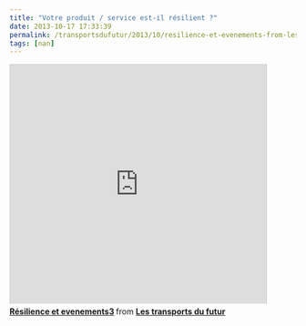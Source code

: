 ```yaml
---
title: "Votre produit / service est-il résilient ?"
date: 2013-10-17 17:33:39
permalink: /transportsdufutur/2013/10/resilience-et-evenements-from-les-transports-du-futur.html
tags: [nan]
---
```


<iframe src="http://www.slideshare.net/slideshow/embed_code/27299936" width="450" height="420" frameborder="0" marginwidth="0" marginheight="0" scrolling="no" style="border: 1px solid #CCC; border-width: 1px 1px 0; margin-bottom: 5px;"> </iframe> <div style="margin-bottom: 5px;"> <strong> <a title="Résilience et evenements3" href="https://fr.slideshare.net/transportsdufutur/rsilience-et-evenements3" target="_blank">Résilience et evenements3</a> </strong> from <strong><a href="http://www.slideshare.net/transportsdufutur" target="_blank">Les transports du futur</a></strong> </div>
